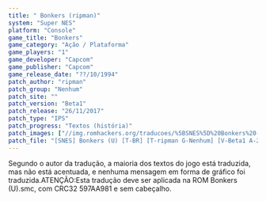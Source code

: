 ```yaml
---
title: " Bonkers (ripman)"
system: "Super NES"
platform: "Console"
game_title: "Bonkers"
game_category: "Ação / Plataforma"
game_players: "1"
game_developer: "Capcom"
game_publisher: "Capcom"
game_release_date: "??/10/1994"
patch_author: "ripman"
patch_group: "Nenhum"
patch_site: ""
patch_version: "Beta1"
patch_release: "26/11/2017"
patch_type: "IPS"
patch_progress: "Textos (história)"
patch_images: ["//img.romhackers.org/traducoes/%5BSNES%5D%20Bonkers%20-%20ripman%20-%201.png","//img.romhackers.org/traducoes/%5BSNES%5D%20Bonkers%20-%20ripman%20-%202.png","//img.romhackers.org/traducoes/%5BSNES%5D%20Bonkers%20-%20ripman%20-%203.png"]
patch_file: "[SNES] Bonkers (U) [T-BR] [T-ripman G-Nenhum] [V-Beta1 A-2017].7z"
---
```

Segundo o autor da tradução, a maioria dos textos do jogo está traduzida, mas não está acentuada, e nenhuma mensagem em forma de gráfico foi traduzida.ATENÇÃO:Esta tradução deve ser aplicada na ROM Bonkers (U).smc, com CRC32 597AA981 e sem cabeçalho.